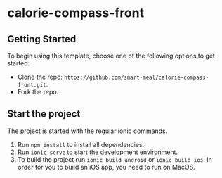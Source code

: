# calorie-compass-front


## Getting Started
To begin using this template, choose one of the following options to get started:
* Clone the repo: `https://github.com/smart-meal/calorie-compass-front.git`.
* Fork the repo.

## Start the project
The project is started with the regular ionic commands.

1. Run `npm install` to install all dependencies.
2. Run `ionic serve` to start the development environment.
3. To build the project run `ionic build android` or `ionic build ios`. In order for you to build an iOS app, you need to run on MacOS.
